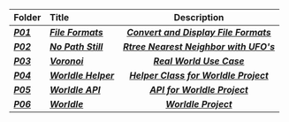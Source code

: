 | Folder | Title | Description |
|:------|:------|:------:|
| ***<a href = "https://github.com/AllysonKapers/4553-Spatial-DS-Moore/tree/main/Assignments/P01">P01</a>*** | ***<a href = "https://github.com/AllysonKapers/4553-Spatial-DS-Moore/tree/main/Assignments/P01">File Formats</a>*** | ***<a href = "https://github.com/AllysonKapers/4553-Spatial-DS-Moore/tree/main/Assignments/P01">Convert and Display File Formats</a>***|
|***<a href = "https://github.com/AllysonKapers/4553-Spatial-DS-Moore/tree/main/Assignments/P02">P02</a>*** | ***<a href = "https://github.com/AllysonKapers/4553-Spatial-DS-Moore/tree/main/Assignments/P02">No Path Still</a>*** | ***<a href = "https://github.com/AllysonKapers/4553-Spatial-DS-Moore/tree/main/Assignments/P02">Rtree Nearest Neighbor with UFO's</a>***|
| ***<a href = "https://github.com/AllysonKapers/4553-Spatial-DS-Moore/tree/main/Assignments/P03">P03</a>*** | ***<a href = "https://github.com/AllysonKapers/4553-Spatial-DS-Moore/tree/main/Assignments/P03">Voronoi</a>*** | ***<a href = "https://github.com/AllysonKapers/4553-Spatial-DS-Moore/tree/main/Assignments/P03">Real World Use Case</a>***|
| ***<a href = "https://github.com/AllysonKapers/4553-Spatial-DS-Moore/tree/main/Assignments/P04">P04</a>*** | ***<a href = "https://github.com/AllysonKapers/4553-Spatial-DS-Moore/tree/main/Assignments/P04">Worldle Helper</a>*** | ***<a href = "https://github.com/AllysonKapers/4553-Spatial-DS-Moore/tree/main/Assignments/P04">Helper Class for Worldle Project</a>***|
| ***<a href = "https://github.com/AllysonKapers/4553-Spatial-DS-Moore/tree/main/Assignments/P05">P05</a>*** | ***<a href = "https://github.com/AllysonKapers/4553-Spatial-DS-Moore/tree/main/Assignments/P05">Worldle API</a>*** | ***<a href = "https://github.com/AllysonKapers/4553-Spatial-DS-Moore/tree/main/Assignments/P05">API for Worldle Project</a>***|
| ***<a href = "https://github.com/AllysonKapers/4553-Spatial-DS-Moore/tree/main/Assignments/P06">P06</a>*** | ***<a href = "https://github.com/AllysonKapers/4553-Spatial-DS-Moore/tree/main/Assignments/P06">Worldle</a>*** | ***<a href = "https://github.com/AllysonKapers/4553-Spatial-DS-Moore/tree/main/Assignments/P06">Worldle Project</a>***|

